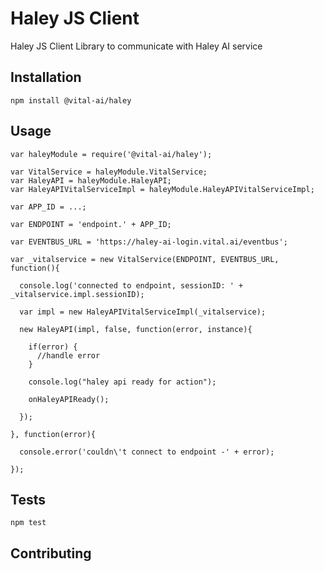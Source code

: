 Haley JS Client
=========

Haley JS Client Library to communicate with Haley AI service

## Installation

  `npm install @vital-ai/haley`

## Usage

    var haleyModule = require('@vital-ai/haley');
    
    var VitalService = haleyModule.VitalService;
    var HaleyAPI = haleyModule.HaleyAPI;
    var HaleyAPIVitalServiceImpl = haleyModule.HaleyAPIVitalServiceImpl;
    
    var APP_ID = ...;
    
    var ENDPOINT = 'endpoint.' + APP_ID;
    
    var EVENTBUS_URL = 'https://haley-ai-login.vital.ai/eventbus';

    var _vitalservice = new VitalService(ENDPOINT, EVENTBUS_URL, function(){

      console.log('connected to endpoint, sessionID: ' + _vitalservice.impl.sessionID);

      var impl = new HaleyAPIVitalServiceImpl(_vitalservice);

      new HaleyAPI(impl, false, function(error, instance){

        if(error) {
          //handle error
        }

        console.log("haley api ready for action");

        onHaleyAPIReady();

      });

    }, function(error){

      console.error('couldn\'t connect to endpoint -' + error);
		
	});
    


## Tests

  `npm test`

## Contributing


